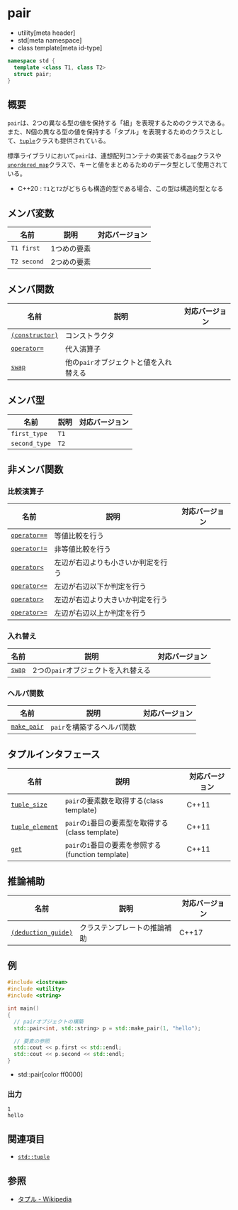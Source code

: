 # pair
* utility[meta header]
* std[meta namespace]
* class template[meta id-type]

```cpp
namespace std {
  template <class T1, class T2>
  struct pair;
}
```

## 概要
`pair`は、2つの異なる型の値を保持する「組」を表現するためのクラスである。また、N個の異なる型の値を保持する「タプル」を表現するためのクラスとして、[`tuple`](/reference/tuple/tuple.md)クラスも提供されている。

標準ライブラリにおいて`pair`は、連想配列コンテナの実装である[`map`](/reference/map/map.md)クラスや[`unordered_map`](/reference/unordered_map/unordered_map.md)クラスで、キーと値をまとめるためのデータ型として使用されている。

- C++20 : `T1`と`T2`がどちらも構造的型である場合、この型は構造的型となる


## メンバ変数

| 名前 | 説明 | 対応バージョン |
|------|------|----------------|
| `T1 first`  | 1つめの要素 | |
| `T2 second` | 2つめの要素 | |


## メンバ関数

| 名前 | 説明 | 対応バージョン |
|---------------------------------------------|----------------------------------------|-------|
| [`(constructor)`](pair/op_constructor.md) | コンストラクタ | |
| [`operator=`](pair/op_assign.md)          | 代入演算子 | |
| [`swap`](pair/swap.md)                    | 他の`pair`オブジェクトと値を入れ替える | |


## メンバ型

| 名前 | 説明 | 対応バージョン |
|---------------|------|-------|
| `first_type`  | `T1` | |
| `second_type` | `T2` | |


## 非メンバ関数
### 比較演算子

| 名前 | 説明 | 対応バージョン |
|--------------------------------------------|----------------------------|-------|
| [`operator==`](pair/op_equal.md)         | 等値比較を行う | |
| [`operator!=`](pair/op_not_equal.md)     | 非等値比較を行う | |
| [`operator<`](pair/op_less.md)           | 左辺が右辺よりも小さいか判定を行う | |
| [`operator<=`](pair/op_less_equal.md)    | 左辺が右辺以下か判定を行う | |
| [`operator>`](pair/op_greater.md)        | 左辺が右辺より大きいか判定を行う | |
| [`operator>=`](pair/op_greater_equal.md) | 左辺が右辺以上か判定を行う | |


### 入れ替え

| 名前 | 説明 | 対応バージョン |
|-------------------------------|-------------------------------------|-------|
| [`swap`](pair/swap_free.md) | 2つの`pair`オブジェクトを入れ替える | |


### ヘルパ関数

| 名前 | 説明 | 対応バージョン |
|-------------------------------|----------------------------|-------|
| [`make_pair`](make_pair.md) | `pair`を構築するヘルパ関数 | |


## タプルインタフェース

| 名前 | 説明 | 対応バージョン |
|------|------|----------------|
| [`tuple_size`](pair/tuple_size.md)       | `pair`の要素数を取得する(class template)           | C++11 |
| [`tuple_element`](pair/tuple_element.md) | `pair`の`i`番目の要素型を取得する(class template)  | C++11 |
| [`get`](pair/get.md)                     | `pair`の`i`番目の要素を参照する(function template) | C++11 |


## 推論補助

| 名前 | 説明 | 対応バージョン |
|---------------------------------------------|------------------------------------|-------|
| [`(deduction_guide)`](pair/op_deduction_guide.md) | クラステンプレートの推論補助 | C++17 |


## 例
```cpp example
#include <iostream>
#include <utility>
#include <string>

int main()
{
  // pairオブジェクトの構築
  std::pair<int, std::string> p = std::make_pair(1, "hello");

  // 要素の参照
  std::cout << p.first << std::endl;
  std::cout << p.second << std::endl;
}
```
* std::pair[color ff0000]

### 出力
```
1
hello
```

## 関連項目
- [`std::tuple`](/reference/tuple/tuple.md)


## 参照
- [タプル - Wikipedia](https://ja.wikipedia.org/wiki/%E3%82%BF%E3%83%97%E3%83%AB)


